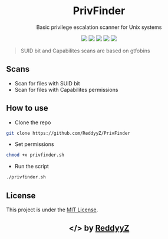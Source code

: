 <h1 align="center">PrivFinder</h1>
<p align="center">Basic privilege escalation scanner for Unix systems</p>
<p align="center">
    <img src="https://img.shields.io/github/v/release/ReddyyZ/PrivFinder">
    <img src="https://img.shields.io/github/license/ReddyyZ/PrivFinder">
    <img src="https://img.shields.io/github/last-commit/ReddyyZ/PrivFinder">
    <img src="https://img.shields.io/github/issues/ReddyyZ/PrivFinder">
    <img src="https://img.shields.io/badge/Made%20by-ReddyyZ-red">
</p>

> SUID bit and Capabilites scans are based on gtfobins

## Scans
- Scan for files with SUID bit
- Scan for files with Capabilites permissions

## How to use

- Clone the repo
```sh
git clone https://github.com/ReddyyZ/PrivFinder 
```

- Set permissions
```sh
chmod +x privfinder.sh
```

- Run the script
```sh
./privfinder.sh
```

## License
This project is under the [MIT License](LICENSE).

<h2 align="center">&lt;/&gt; by <a href="https://github.com/ReddyyZ">ReddyyZ</a></h2>